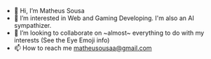 - 👋 Hi, I’m Matheus Sousa
- 👀 I’m interested in Web and Gaming Developing. I'm also an AI sympathizer.
- 💞️ I’m looking to collaborate on ~almost~ everything to do with my interests (See the Eye Emoji info)
- 📫 How to reach me matheusousaa@gmail.com
